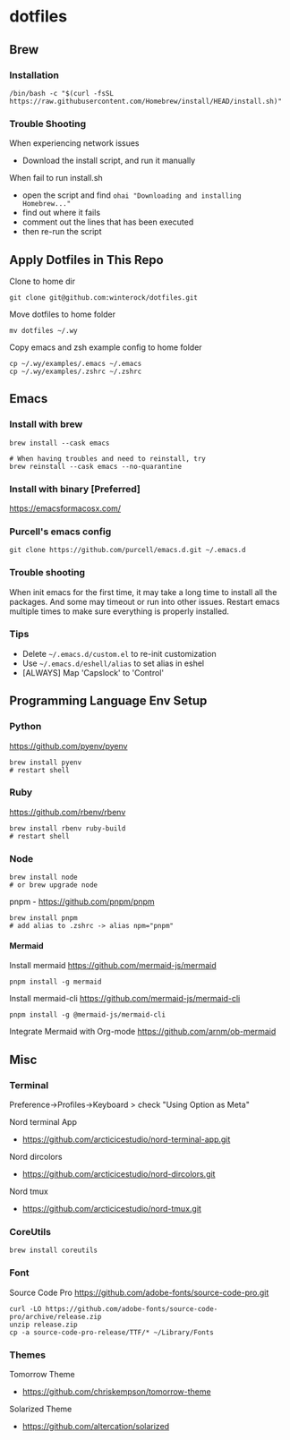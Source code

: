 # dotfiles

## Brew
### Installation
```
/bin/bash -c "$(curl -fsSL https://raw.githubusercontent.com/Homebrew/install/HEAD/install.sh)"
```

### Trouble Shooting
When experiencing network issues
- Download the install script, and run it manually

When fail to run install.sh
- open the script and find `ohai "Downloading and installing Homebrew..."`
- find out where it fails
- comment out the lines that has been executed
- then re-run the script


## Apply Dotfiles in This Repo
Clone to home dir
```
git clone git@github.com:winterock/dotfiles.git
```

Move dotfiles to home folder
```
mv dotfiles ~/.wy
```

Copy emacs and zsh example config to home folder
```
cp ~/.wy/examples/.emacs ~/.emacs
cp ~/.wy/examples/.zshrc ~/.zshrc
```


## Emacs

### Install with brew
```
brew install --cask emacs

# When having troubles and need to reinstall, try
brew reinstall --cask emacs --no-quarantine
```

### Install with binary [Preferred]
https://emacsformacosx.com/


### Purcell's emacs config
```
git clone https://github.com/purcell/emacs.d.git ~/.emacs.d
```

### Trouble shooting
When init emacs for the first time, it may take a long time to install all the
packages. And some may timeout or run into other issues. Restart emacs multiple
times to make sure everything is properly installed.

### Tips
- Delete `~/.emacs.d/custom.el` to re-init customization
- Use `~/.emacs.d/eshell/alias` to set alias in eshel
- [ALWAYS] Map 'Capslock' to 'Control'

## Programming Language Env Setup
### Python
https://github.com/pyenv/pyenv
```
brew install pyenv
# restart shell
```

### Ruby
https://github.com/rbenv/rbenv
```
brew install rbenv ruby-build
# restart shell
```

### Node
```
brew install node
# or brew upgrade node
```

pnpm - https://github.com/pnpm/pnpm
```
brew install pnpm
# add alias to .zshrc -> alias npm="pnpm"
```

#### Mermaid

Install mermaid https://github.com/mermaid-js/mermaid
```
pnpm install -g mermaid
```

Install mermaid-cli https://github.com/mermaid-js/mermaid-cli
```
pnpm install -g @mermaid-js/mermaid-cli
```

Integrate Mermaid with Org-mode https://github.com/arnm/ob-mermaid

## Misc
### Terminal
Preference->Profiles->Keyboard > check "Using Option as Meta"

Nord terminal App
- https://github.com/arcticicestudio/nord-terminal-app.git

Nord dircolors
- https://github.com/arcticicestudio/nord-dircolors.git

Nord tmux
- https://github.com/arcticicestudio/nord-tmux.git

### CoreUtils
```
brew install coreutils
```

### Font
Source Code Pro https://github.com/adobe-fonts/source-code-pro.git
```
curl -LO https://github.com/adobe-fonts/source-code-pro/archive/release.zip
unzip release.zip
cp -a source-code-pro-release/TTF/* ~/Library/Fonts
```

### Themes
Tomorrow Theme
- https://github.com/chriskempson/tomorrow-theme

Solarized Theme
- https://github.com/altercation/solarized

